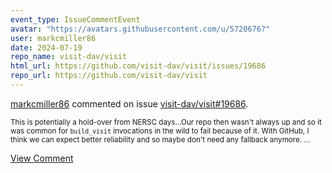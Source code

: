```yaml
---
event_type: IssueCommentEvent
avatar: "https://avatars.githubusercontent.com/u/5720676?"
user: markcmiller86
date: 2024-07-19
repo_name: visit-dav/visit
html_url: https://github.com/visit-dav/visit/issues/19686
repo_url: https://github.com/visit-dav/visit
---
```


<a href='https://github.com/markcmiller86' target='_blank'>markcmiller86</a> commented on issue <a href='https://github.com/visit-dav/visit/issues/19686' target='_blank'>visit-dav/visit#19686</a>.

<small>This is potentially a hold-over from NERSC days...Our repo then wasn't always up and so it was common for `build_visit` invocations in the wild to fail because of it. With GitHub, I think we can expect better reliability and so maybe don't need any fallback anymore. ...</small>

<a href='https://github.com/visit-dav/visit/issues/19686' target='_blank'>View Comment</a>